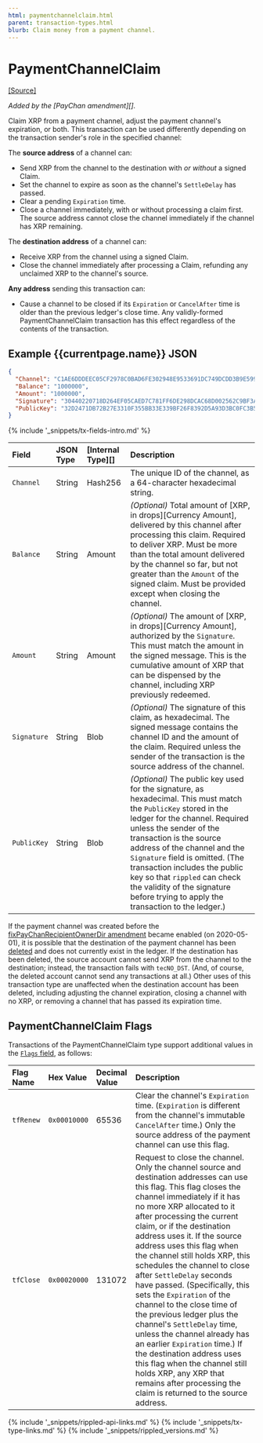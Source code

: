 ```yaml
---
html: paymentchannelclaim.html
parent: transaction-types.html
blurb: Claim money from a payment channel.
---
```

# PaymentChannelClaim
[[Source]](https://github.com/ripple/rippled/blob/master/src/ripple/app/tx/impl/PayChan.cpp "Source")

_Added by the [PayChan amendment][]._

Claim XRP from a payment channel, adjust the payment channel's expiration, or both. This transaction can be used differently depending on the transaction sender's role in the specified channel:

The **source address** of a channel can:

- Send XRP from the channel to the destination with _or without_ a signed Claim.
- Set the channel to expire as soon as the channel's `SettleDelay` has passed.
- Clear a pending `Expiration` time.
- Close a channel immediately, with or without processing a claim first. The source address cannot close the channel immediately if the channel has XRP remaining.

The **destination address** of a channel can:

- Receive XRP from the channel using a signed Claim.
- Close the channel immediately after processing a Claim, refunding any unclaimed XRP to the channel's source.

**Any address** sending this transaction can:

- Cause a channel to be closed if its `Expiration` or `CancelAfter` time is older than the previous ledger's close time. Any validly-formed PaymentChannelClaim transaction has this effect regardless of the contents of the transaction.

## Example {{currentpage.name}} JSON

```json
{
  "Channel": "C1AE6DDDEEC05CF2978C0BAD6FE302948E9533691DC749DCDD3B9E5992CA6198",
  "Balance": "1000000",
  "Amount": "1000000",
  "Signature": "30440220718D264EF05CAED7C781FF6DE298DCAC68D002562C9BF3A07C1E721B420C0DAB02203A5A4779EF4D2CCC7BC3EF886676D803A9981B928D3B8ACA483B80ECA3CD7B9B",
  "PublicKey": "32D2471DB72B27E3310F355BB33E339BF26F8392D5A93D3BC0FC3B566612DA0F0A"
}
```

<!--{# TODO: replace the above example with one where the channel, public key, signature, and balance match #}-->

{% include '_snippets/tx-fields-intro.md' %}
<!--{# fix md highlighting_ #}-->


| Field       | JSON Type | [Internal Type][] | Description                    |
|:------------|:----------|:------------------|:-------------------------------|
| `Channel`   | String    | Hash256           | The unique ID of the channel, as a 64-character hexadecimal string. |
| `Balance`   | String    | Amount            | _(Optional)_ Total amount of [XRP, in drops][Currency Amount], delivered by this channel after processing this claim. Required to deliver XRP. Must be more than the total amount delivered by the channel so far, but not greater than the `Amount` of the signed claim. Must be provided except when closing the channel. |
| `Amount`    | String    | Amount            | _(Optional)_ The amount of [XRP, in drops][Currency Amount], authorized by the `Signature`. This must match the amount in the signed message. This is the cumulative amount of XRP that can be dispensed by the channel, including XRP previously redeemed. |
| `Signature` | String    | Blob              | _(Optional)_ The signature of this claim, as hexadecimal. The signed message contains the channel ID and the amount of the claim. Required unless the sender of the transaction is the source address of the channel. |
| `PublicKey` | String    | Blob              | _(Optional)_ The public key used for the signature, as hexadecimal. This must match the `PublicKey` stored in the ledger for the channel. Required unless the sender of the transaction is the source address of the channel and the `Signature` field is omitted. (The transaction includes the public key so that `rippled` can check the validity of the signature before trying to apply the transaction to the ledger.) |

If the payment channel was created before the [fixPayChanRecipientOwnerDir amendment](known-amendments.html#fixpaychanrecipientownerdir) became enabled (on 2020-05-01), it is possible that the destination of the payment channel has been [deleted](accounts.html#deletion-of-accounts) and does not currently exist in the ledger. If the destination has been deleted, the source account cannot send XRP from the channel to the destination; instead, the transaction fails with `tecNO_DST`. (And, of course, the deleted account cannot send any transactions at all.) Other uses of this transaction type are unaffected when the destination account has been deleted, including adjusting the channel expiration, closing a channel with no XRP, or removing a channel that has passed its expiration time.


## PaymentChannelClaim Flags

Transactions of the PaymentChannelClaim type support additional values in the [`Flags` field](transaction-common-fields.html#flags-field), as follows:

| Flag Name | Hex Value    | Decimal Value | Description                       |
|:----------|:-------------|:--------------|:----------------------------------|
| `tfRenew` | `0x00010000` | 65536         | Clear the channel's `Expiration` time. (`Expiration` is different from the channel's immutable `CancelAfter` time.) Only the source address of the payment channel can use this flag. |
| `tfClose` | `0x00020000` | 131072        | Request to close the channel. Only the channel source and destination addresses can use this flag. This flag closes the channel immediately if it has no more XRP allocated to it after processing the current claim, or if the destination address uses it. If the source address uses this flag when the channel still holds XRP, this schedules the channel to close after `SettleDelay` seconds have passed. (Specifically, this sets the `Expiration` of the channel to the close time of the previous ledger plus the channel's `SettleDelay` time, unless the channel already has an earlier `Expiration` time.) If the destination address uses this flag when the channel still holds XRP, any XRP that remains after processing the claim is returned to the source address. |

<!--{# common link defs #}-->
{% include '_snippets/rippled-api-links.md' %}
{% include '_snippets/tx-type-links.md' %}
{% include '_snippets/rippled_versions.md' %}
